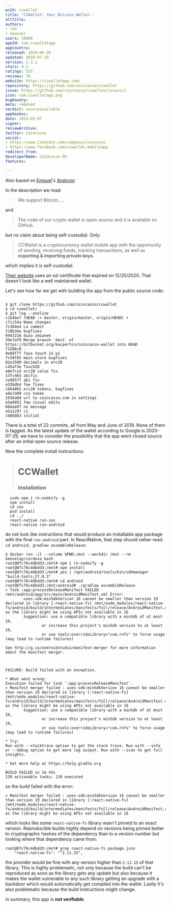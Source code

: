 ```yaml
---
wsId: ccwallet
title: 'CCWallet: Your Bitcoin Wallet.'
altTitle: 
authors:
- leo
- emanuel
users: 10000
appId: com.ccwalletapp
appCountry: 
released: 2019-06-26
updated: 2020-07-29
version: 1.3.1
stars: 4.2
ratings: 555
reviews: 70
website: https://ccwalletapp.com/
repository: https://github.com/coincasso/ccwallet
issue: https://github.com/coincasso/ccwallet/issues/1
icon: com.ccwalletapp.png
bugbounty: 
meta: removed
verdict: sourceavailable
appHashes: 
date: 2024-05-07
signer: 
reviewArchive: 
twitter: CoinCasso
social:
- https://www.linkedin.com/company/coincasso
- https://www.facebook.com/ccwallet.mobileapp
redirect_from: 
developerName: CoinCasso OU
features: 

---
```


Also based on [Emauel](https://gitlab.com/e3amn2l)'s
[Analysis](https://gitlab.com/walletscrutiny/walletScrutinyCom/-/issues/172#note_522567637):

In the description we read:

> We support Bitcoin, ...

and

> The code of our crypto wallet is open-source and it is available on GitHub.

but no claim about being self-custodial. Only:

> CCWallet is a cryptocurrency wallet mobile app with the opportunity of
  sending, receiving funds, tracking transactions, as well as
  **exporting & importing private keys**.

which implies it is self-custodial.

[Their website](https://ccwalletapp.com/) uses an ssl certificate that expired
on 12/25/2020. That doesn't look like a well maintained wallet.

Let's see how far we get with building the app from the public source code:

```

$ git clone https://github.com/coincasso/ccwallet
$ cd ccwallet/
$ git log --oneline 
c1b4be7 (HEAD -> master, origin/master, origin/HEAD) +
c7cc54a Name changes
7c384e4 La commit
210b34a bugfixes
9443216 duzo zmianek
39e7af9 Merge branch 'dev1' of https://bitbucket.org/kacpertcn/coincasso-wallet into HEAD
f1586c0 -
9e08f77 face touch id p1
fc58f85 main store bugfixes
82e3500 decimals in erc20
c45af3e TouchID
e0e7ca3 erc20 value fix
13fc465 abifix
ce9857f abi fix
e33bdb4 few fixes
cb64865 erc20 tokens, bugfixes
a8e7a09 ccx token
293ba8d url to coincasso.com in settings
e5e6052 few visual edits
66dae07 no message
e5a1297 с1
cb8b083 initial
```

There is a total of 22 commits, all from May and June of 2019. None of them is
tagged. As the latest update of the wallet according to Google is 2020-07-29, we
have to consider the possibility that the app went closed source after an
initial open source release.

Now the complete install instructions:

> # CCWallet 
> 
> ### Installation
      sudo npm i rn-nodeify -g
      npm install
      cd ios
      pod install
      cd ../
      react-native run-ios
      react-native run-android

do not look like instructions that would produce an installable app package with
the final `run-android` part. In ReactNative, that step should rather read:
`cd android; gradlew assembleRelease`:

```
$ docker run -it --volume $PWD:/mnt --workdir /mnt --rm beevelop/cordova bash
root@8fc76c4dbdd3:/mnt# npm i rn-nodeify -g
root@8fc76c4dbdd3:/mnt# npm install
root@8fc76c4dbdd3:/mnt# yes | /opt/android/tools/bin/sdkmanager "build-tools;27.0.3"
root@8fc76c4dbdd3:/mnt# cd android
root@8fc76c4dbdd3:/mnt/android# ./gradlew assembleRelease
> Task :app:processReleaseManifest FAILED
/mnt/android/app/src/main/AndroidManifest.xml Error:
        uses-sdk:minSdkVersion 16 cannot be smaller than version 19 declared in library [:react-native-fs] /mnt/node_modules/react-native-fs/android/build/intermediates/manifests/full/release/AndroidManifest.xml as the library might be using APIs not available in 16
        Suggestion: use a compatible library with a minSdk of at most 16,
                or increase this project's minSdk version to at least 19,
                or use tools:overrideLibrary="com.rnfs" to force usage (may lead to runtime failures)

See http://g.co/androidstudio/manifest-merger for more information about the manifest merger.



FAILURE: Build failed with an exception.

* What went wrong:
Execution failed for task ':app:processReleaseManifest'.
> Manifest merger failed : uses-sdk:minSdkVersion 16 cannot be smaller than version 19 declared in library [:react-native-fs] /mnt/node_modules/react-native-fs/android/build/intermediates/manifests/full/release/AndroidManifest.xml as the library might be using APIs not available in 16
        Suggestion: use a compatible library with a minSdk of at most 16,
                or increase this project's minSdk version to at least 19,
                or use tools:overrideLibrary="com.rnfs" to force usage (may lead to runtime failures)

* Try:
Run with --stacktrace option to get the stack trace. Run with --info or --debug option to get more log output. Run with --scan to get full insights.

* Get more help at https://help.gradle.org

BUILD FAILED in 1m 43s
139 actionable tasks: 139 executed
```

so the build failed with the error:

```
> Manifest merger failed : uses-sdk:minSdkVersion 16 cannot be smaller than version 19 declared in library [:react-native-fs] /mnt/node_modules/react-native-fs/android/build/intermediates/manifests/full/release/AndroidManifest.xml as the library might be using APIs not available in 16
```

which looks like some `react-native-fs` library wasn't pinned to an exact version. Reproducible
builds highly depend on versions being pinned better to cryptographic hashes of
the dependency than to a version number but looking where that dependency came
from:

```
root@8fc76c4dbdd3:/mnt# grep react-native-fs package.json
    "react-native-fs": "^2.11.15",
```

the provider would be fine with any version higher than `2.11.15` of that
library. This is highly problematic, not only because the build can't be
reproduced as soon as the library gets any update but also because it makes the
wallet vulnerable to any such library getting an upgrade with a backdoor which
would automatically get compiled into the wallet. Lastly it's also problematic
because the build instructions might change.

In summary, this app is **not verifiable**.
